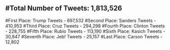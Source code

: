 #Total Number of Tweets: 1,813,526 
---
#First Place: Trump Tweets - 697,532
#Second Place: Sanders Tweets - 410,953
#Third Place: Cruz Tweets - 294,298
#Fourth Place: Clinton Tweets - 228,755
#Fifth Place: Rubio Tweets - 113,190
#Sixth Place: Kasich Tweets - 30,847
#Seventh Place: Jeb! Tweets - 25,157
#Last Place: Carson Tweets - 12,802
